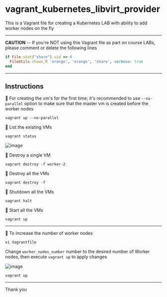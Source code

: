 # vagrant_kubernetes_libvirt_provider

This is a Vagrant file for creating a Kubernetes LAB with ability to add worker nodes on the fly

---

**CAUTION** -- If you're NOT using this Vagrant file as part on course LABs, please comment or delete the following lines
```ruby
if File.stat("share").uid == 0
  FileUtils.chown_R 'orange', 'orange', 'share', verbose: true
end
```

---


## Instructions

💎 For creating the vm's for the first time; it's recommended to use `--no-parallel` option to make sure that the master vm is created before the worker nodes

```
vagrant up --no-parallel
```

💎 List the existing VMs

```
vagrant status
```
![image](https://user-images.githubusercontent.com/33789516/129351481-2eeb58e7-bd88-4be6-8fa1-bfc749f8ba70.png)


💎 Destroy a single VM

```
vagrant destroy -f worker-2
```


💎 Destroy all the VMs

```
vagrant destroy -f
```


💎 Shutdown all the VMs

```
vagrant halt
```

💎 Start all the VMs

```
vagrant up
```

---

🌼 To increase the number of worker nodes

```
vi Vagrantfile
```
Change `worker_nodes_number` number to the desired number of Worker nodes, then execute `vagrant up` to apply changes

![image](https://user-images.githubusercontent.com/33789516/129351873-37e37e04-d504-46e8-b2af-f394e7d727cb.png)

```
vagrant up
```

---

Thank you



